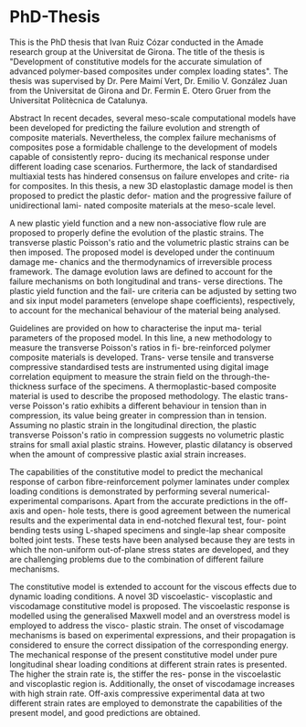 # PhD-Thesis
This is the PhD thesis that Ivan Ruiz Cózar conducted in the 
Amade research group at the Universitat de Girona. The title
of the thesis is "Development of constitutive models for the
accurate simulation of advanced polymer-based composites 
under complex loading states". The thesis was supervised by 
Dr. Pere Maimí Vert, Dr. Emilio V. González Juan from the 
Universitat de Girona and Dr. Fermin E. Otero Gruer from the
Universitat Politècnica de Catalunya.

Abstract
In recent decades, several meso-scale computational models 
have been developed for predicting the failure evolution and
strength of composite materials. Nevertheless, the complex 
failure mechanisms of composites pose a formidable challenge
to the development of models capable of consistently repro-
ducing its mechanical response under different loading case 
scenarios. Furthermore, the lack of standardised multiaxial 
tests has hindered consensus on failure envelopes and crite-
ria for composites. In this thesis, a new 3D elastoplastic 
damage model is then proposed to predict the plastic defor-
mation and the progressive failure of unidirectional lami-
nated composite materials at the meso-scale level.

A new plastic yield function and a new non-associative flow
rule are proposed to properly define the evolution of the 
plastic strains. The transverse plastic Poisson's ratio and 
the volumetric plastic strains can be then imposed. The 
proposed model is developed under the continuum damage me-
chanics and the thermodynamics of irreversible process 
framework. The damage evolution laws are defined to account
for the failure mechanisms on both longitudinal and trans-
verse directions. The plastic yield function and the fail-
ure criteria can be adjusted by setting two and six input 
model parameters (envelope shape coefficients), respectively,
to account for the mechanical behaviour of the material being
analysed.

Guidelines are provided on how to characterise the input ma-
terial parameters of the proposed model. In this line, a new 
methodology to measure the transverse Poisson's ratios in fi-
bre-reinforced polymer composite materials is developed. Trans-
verse tensile and transverse compressive standardised tests 
are instrumented using digital image correlation equipment to 
measure the strain field on the through-the-thickness surface 
of the specimens. A thermoplastic-based composite material is 
used to describe the proposed methodology. The elastic trans-
verse Poisson's ratio exhibits a different behaviour in tension 
than in compression, its value being greater in compression 
than in tension. Assuming no plastic strain in the longitudinal 
direction, the plastic transverse Poisson's ratio in compression 
suggests no volumetric plastic strains for small axial plastic 
strains. However, plastic dilatancy is observed when the amount 
of compressive plastic axial strain increases.

The capabilities of the constitutive model to predict the 
mechanical response of carbon fibre-reinforcement polymer 
laminates under complex loading conditions is demonstrated 
by performing several numerical-experimental comparisons. 
Apart from the accurate predictions in the off-axis and open-
hole tests, there is good agreement between the numerical results 
and the experimental data in end-notched flexural test, four-
point bending tests using L-shaped specimens and single-lap shear 
composite bolted joint tests. These tests have been analysed 
because they are tests in which the non-uniform out-of-plane 
stress states are developed, and they are challenging problems 
due to the combination of different failure mechanisms.

The constitutive model is extended to account for the viscous 
effects due to dynamic loading conditions. A novel 3D viscoelastic-
viscoplastic and viscodamage constitutive model is proposed. The 
viscoelastic response is modelled using the generalised Maxwell 
model and an overstress model is employed to address the visco-
plastic strain. The onset of viscodamage mechanisms is based on 
experimental expressions, and their propagation is considered to 
ensure the correct dissipation of the corresponding energy. The 
mechanical response of the present constitutive model under pure 
longitudinal shear loading conditions at different strain rates 
is presented. The higher the strain rate is, the stiffer the res-
ponse in the viscoelastic and viscoplastic region is. Additionally, 
the onset of viscodamage increases with high strain rate. Off-axis 
compressive experimental data at two different strain rates are 
employed to demonstrate the capabilities of the present model, 
and good predictions are obtained.
